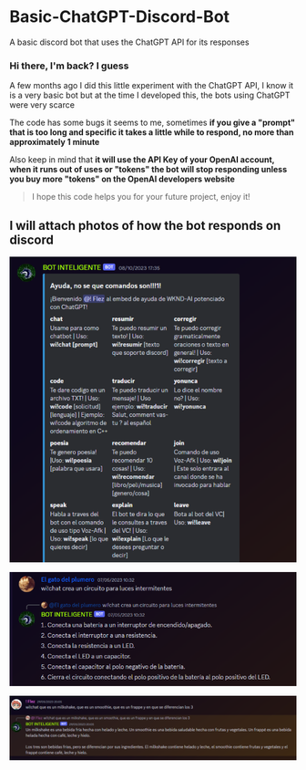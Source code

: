 # Basic-ChatGPT-Discord-Bot
A basic discord bot that uses the ChatGPT API for its responses
### Hi there, I'm back? I guess
A few months ago I did this little experiment with the ChatGPT API, I know it is a very basic bot but at the time I developed this, the bots using ChatGPT were very scarce

The code has some bugs it seems to me, sometimes **if you give a "prompt" that is too long and specific it takes a little while to respond, no more than approximately 1 minute**

Also keep in mind that **it will use the API Key of your OpenAI account, when it runs out of uses or "tokens" the bot will stop responding unless you buy more "tokens" on the OpenAI developers website**

> I hope this code helps you for your future project, enjoy it!

## I will attach photos of how the bot responds on discord

![That´s the Help Embed uwuwuwuw](/Examples/helpembed.PNG)

![a respo0o0o0o0o0o0o0o0nse uwuwuwuw](/Examples/response.PNG)

![anoda responsada uwuwuwuw](/Examples/anodaone.PNG)
